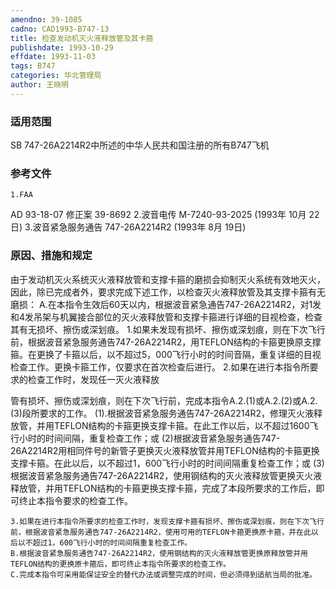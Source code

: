 ```yaml
---
amendno: 39-1085
cadno: CAD1993-B747-13
title: 检查发动机灭火液释放管及其卡箍
publishdate: 1993-10-29
effdate: 1993-11-03
tags: B747
categories: 华北管理局
author: 王晓明
---
```


### 适用范围 
SB 747-26A2214R2中所述的中华人民共和国注册的所有B747飞机

<!--more-->
### 参考文件
    1.FAA 
AD 93-18-07 修正案 39-8692
    2.波音电传 M-7240-93-2025 (1993年 10月 22日) 
    3.波音紧急服务通告 747-26A2214R2 (1993年 8月 19日)

### 原因、措施和规定 
由于发动机灭火系统灭火液释放管和支撑卡箍的磨损会抑制灭火系统有效地灭火，因此，除已完成者外，要求完成下述工作，以检查灭火液释放管及其支撑卡箍有无磨损：
    A.在本指令生效后60天以内，根据波音紧急通告747-26A2214R2，对1发和4发吊架与机翼接合部位的灭火液释放管和支撑卡箍进行详细的目视检查，检查其有无损坏、擦伤或深划痕。 
    1.如果未发现有损坏、擦伤或深划痕，则在下次飞行前，根据波音紧急服务通告747-26A2214R2，用TEFLON结构的卡箍更换原支撑箍。在更换了卡箍以后，以不超过5，000飞行小时的时间音隔，重复详细的目视检查工作。更换卡箍工作，仅要求在首次检查后进行。 
    2.如果在进行本指令所要求的检查工作时，发现任一灭火液释放
  
管有损坏、擦伤或深划痕，则在下次飞行前，完成本指令A.2.(1)或A.2.(2)或A.2.(3)段所要求的工作。 
    (1).根据波音紧急服务通告747-26A2214R2，修理灭火液释放管，并用TEFLON结构的卡箍更换支撑卡箍。在此工作以后，以不超过1600飞行小时的时间间隔，重复检查工作；或 
    (2)根据波音紧急服务通告747-26A2214R2用相同件号的新管子更换灭火液释放管并用TEFLON结构的卡箍更换支撑卡箍。在此以后，以不超过1，600飞行小时的时间间隔重复检查工作；或 
    (3)根据波音紧急服务通告747-26A2214R2，使用钢结构的灭火液释放管更换灭火液释放管，并用TEFLON结构的卡箍更换支撑卡箍，完成了本段所要求的工作后，即可终止本指令要求的检查工作。 

    3.如果在进行本指令所要求的检查工作时，发现支撑卡箍有损坏、擦伤或深划痕，则在下次飞行前，根据波音紧急服务通告747-26A2214R2，使用可用的TEFLON卡箍更换原卡箍，并在此以后以不超过1，600飞行小时的时间间隔重复检查工作。 
    B.根据波音紧急服务通告747-26A2214R2，使用钢结构的灭火液释放管更换原释放管并用TEFLON结构的更换原卡箍后，即可终止本指令所要求的检查工作。
    C.完成本指令可采用能保证安全的替代办法或调整完成的时间，但必须得到适航当局的批准。

